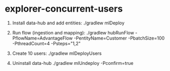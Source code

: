 # explorer-concurrent-users

1) Install data-hub and add entities:
./gradlew mlDeploy

2) Run flow (ingestion and mapping):
./gradlew hubRunFlow -PflowName=AdvantageFlow -PentityName=Customer -PbatchSize=100 -PthreadCount=4 -Psteps="1,2"

3) Create 10 users:
./gradlew mlDeployUsers

4) Uninstall data-hub
./gradlew mlUndeploy -Pconfirm=true
